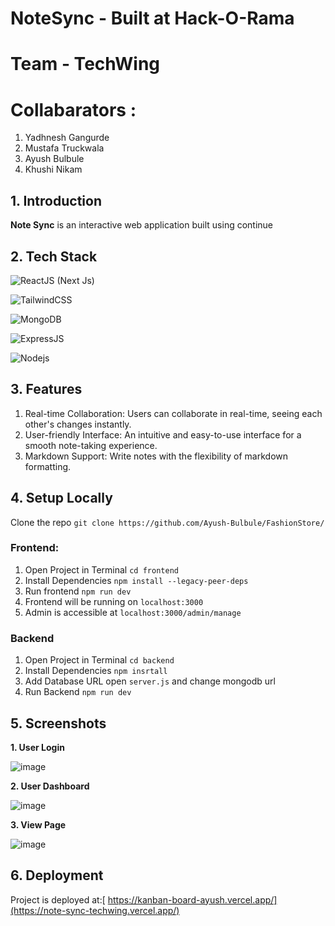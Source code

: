 # NoteSync - Built at Hack-O-Rama 
# Team - TechWing
# Collabarators :
  
   1. Yadhnesh Gangurde
   2. Mustafa Truckwala
   3. Ayush Bulbule
   4. Khushi Nikam

## 1. Introduction

**Note Sync** is an interactive web application built using continue

## 2. Tech Stack
![ReactJS](https://img.shields.io/badge/React-20232A?style=for-the-badge&logo=react&logoColor=61DAFB) (Next Js)

![TailwindCSS](https://img.shields.io/badge/Tailwind_CSS-38B2AC?style=for-the-badge&logo=tailwind-css&logoColor=white)

![MongoDB](https://img.shields.io/badge/MongoDB-4EA94B?style=for-the-badge&logo=mongodb&logoColor=white) 

![ExpressJS](https://img.shields.io/badge/Express.js-404D59?style=for-the-badge) 

![Nodejs](https://img.shields.io/badge/Node.js-43853D?style=for-the-badge&logo=node.js&logoColor=white)

## 3. Features

1. Real-time Collaboration: Users can collaborate in real-time, seeing each other's changes instantly.
2. User-friendly Interface: An intuitive and easy-to-use interface for a smooth note-taking experience.
3. Markdown Support: Write notes with the flexibility of markdown formatting.
## 4. Setup Locally

Clone the repo `git clone https://github.com/Ayush-Bulbule/FashionStore/`
### Frontend:
1. Open Project in Terminal `cd frontend`
2. Install Dependencies `npm install --legacy-peer-deps`
3. Run frontend `npm run dev`
4. Frontend will be running on `localhost:3000`
5. Admin is accessible at `localhost:3000/admin/manage`

### Backend
1. Open Project in Terminal `cd backend`
2. Install Dependencies `npm insrtall`
3. Add Database URL open `server.js` and change mongodb url
4. Run Backend `npm run dev`



## 5. Screenshots

   
  **1. User Login**

   ![image](https://github.com/Ayush-Bulbule/Hack-O-Rama/assets/111428696/6b1e1a39-dcd4-4292-9b20-0ef74c54bc22)


   **2. User Dashboard**

   ![image](https://github.com/Ayush-Bulbule/Hack-O-Rama/assets/111428696/21c18fc7-6787-4448-858d-2dd4aaf10baf)


   **3. View Page**

   ![image](https://github.com/Ayush-Bulbule/Hack-O-Rama/assets/111428696/b86c44db-ef0f-4475-bc62-714f1f99e82b)





## 6. Deployment
Project is deployed at:[ https://kanban-board-ayush.vercel.app/](https://note-sync-techwing.vercel.app/) 
